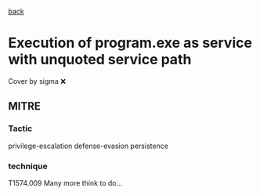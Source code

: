 [back](../index.md)
# Execution of program.exe as service with unquoted service path
Cover by sigma :x: 
## MITRE
### Tactic
privilege-escalation
defense-evasion
persistence
### technique
T1574.009
Many more think to do...